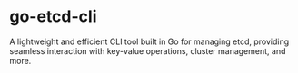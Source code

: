 # go-etcd-cli
A lightweight and efficient CLI tool built in Go for managing etcd, providing seamless interaction with key-value operations, cluster management, and more.

